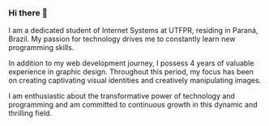 ### Hi there 👋
I am a dedicated student of Internet Systems at UTFPR, residing in Paraná, Brazil. My passion for technology drives me to constantly learn new programming skills.

In addition to my web development journey, I possess 4 years of valuable experience in graphic design. Throughout this period, my focus has been on creating captivating visual identities and creatively manipulating images.

I am enthusiastic about the transformative power of technology and programming and am committed to continuous growth in this dynamic and thrilling field.

